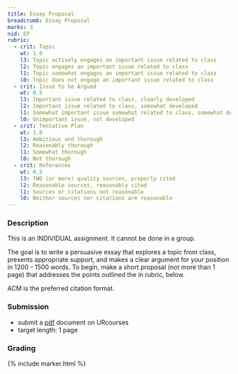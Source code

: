 ```yaml
---
title: Essay Proposal
breadcrumb: Essay Proposal
marks: 3
nid: EP
rubric:
  - crit: Topic
    wt: 1.0
    l3: Topic actively engages an important issue related to class
    l2: Topic engages an important issue related to class
    l1: Topic somewhat engages an important issue related to class
    l0: Topic does not engage an important issue related to class
  - crit: Issue to be Argued
    wt: 0.5
    l3: Important issue related to class, clearly developed
    l2: Important issue related to class, somewhat developed
    l1: Somewhat important issue somewhat related to class, somewhat developed
    l0: Unimportant issue, not developed
  - crit: Tentative Plan
    wt: 1.0
    l3: Ambitious and thorough
    l2: Reasonably thorough
    l1: Somewhat thorough
    l0: Not thorough
  - crit: References
    wt: 0.5
    l3: TWO (or more) quality sources, properly cited
    l2: Reasonable sources, reasonably cited
    l1: Sources or citations not reasonable
    l0: Neither sources nor citations are reasonable
---
```


### Description

This is an INDIVIDUAL assignment.  It cannot be done in a group.

The goal is to write a persuasive essay that explores a topic from class, presents appropriate support, and makes a clear argument for your position in 1200 - 1500 words.  To begin, make a short proposal (not more than 1 page) that addresses the  points outlined the in rubric, below.

ACM is the preferred citation format.

### Submission

* submit a [pdf](https://en.wikipedia.org/wiki/PDF) document on URcourses
* target length: 1 page

### Grading

{% include marker.html %}
